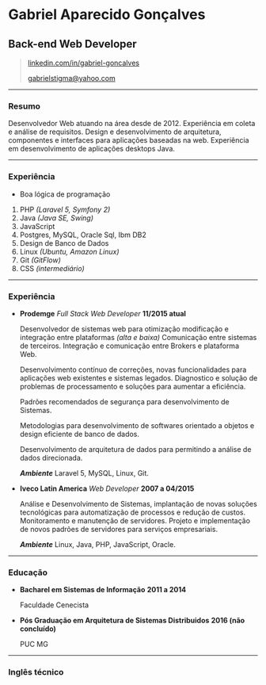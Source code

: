 # Gabriel Aparecido Gonçalves
## Back-end Web Developer

> [linkedin.com/in/gabriel-goncalves](https://www.linkedin.com/in/gabriel-gon%C3%A7alves-45846ba5/)
>
> [gabrielstigma@yahoo.com](mailto:gabrielstigma@yahoo.com)
>

------
### Resumo

Desenvolvedor Web atuando na área desde de 2012. 
Experiência em coleta e análise de requisitos.
Design e desenvolvimento de arquitetura, componentes e interfaces para 
aplicações baseadas na web.
Experiência em desenvolvimento de aplicações desktops Java.

------
### Experiência

* Boa lógica de programação

1. PHP *(Laravel 5, Symfony 2)*
2. Java *(Java SE, Swing)*
2. JavaScript
3. Postgres, MySQL, Oracle Sql, Ibm DB2
4. Design de Banco de Dados
5. Linux *(Ubuntu, Amazon Linux)*
6. Git *(GitFlow)*
7. CSS *(intermediário)*


------
### Experiência

* **Prodemge** *Full Stack Web Developer* __11/2015 atual__

   Desenvolvedor de sistemas web para otimização modificação e integração entre plataformas *(alta e baixa)*
   Comunicação entre sistemas de terceiros.
   Integração e comunicação entre Brokers e plataforma Web.
   
   Desenvolvimento contínuo de correções, novas funcionalidades para aplicações web existentes e sistemas legados.
   Diagnostico e solução de problemas de processamento e soluções para aumentar a eficiência.
   
   Padrões recomendados de segurança para desenvolvimento de Sistemas.
   
   Metodologias para desenvolvimento de softwares orientado a objetos e design eficiente de banco de dados.
   
   Desenvolvimento de arquitetura de dados para permitindo a análise de dados direcionada.

   ***Ambiente*** Laravel 5, MySQL, Linux, Git.

* **Iveco Latin America** *Web Developer* __2007 a 04/2015__

    Análise e Desenvolvimento de Sistemas, implantação de novas soluções tecnológicas para automatização de processos e redução de custos.
    Monitoramento e manutenção de servidores.
    Projeto e implementação de novos padrões de servidores para serviços empresariais.
    
    ***Ambiente*** Linux, Java, PHP, JavaScript, Oracle. 


------
### Educação

* **Bacharel em Sistemas de Informação** __2011 a 2014__

    Faculdade Cenecista

* **Pós Graduação em Arquitetura de Sistemas Distribuidos** __2016 (não concluído)__

    PUC MG

------
### Inglês técnico
